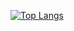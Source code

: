 [![Top Langs](https://github-readme-stats.vercel.app/api/top-langs/?username=AlexHCJP&layout=compact)](https://github.com/AlexHCJP)
